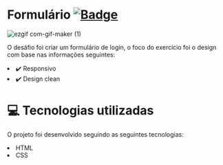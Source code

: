 # Formulário [![ Badge](https://img.shields.io/badge/-Test_the_project_by_clicking_here-gray?style=flat-square&logo=&logoColor=white&link=https://https://https://https://BeatrizFernandess.github.io/Formulario/)](https://beadevbr.github.io/Formulario/)

![ezgif com-gif-maker (1)](https://user-images.githubusercontent.com/80279567/173686003-964ea0c7-2184-4f6c-ba18-2d173b241dfe.gif)

O desáfio foi criar um formulário de login, o foco do exercício foi o design<br/>
com base nas informações seguintes:<br/>
<li>✔️ Responsivo
<li>✔️ Design clean

# 💻 Tecnologias utilizadas
O projeto foi desenvolvido seguindo as seguintes tecnologias:

<li>HTML
<li>CSS
